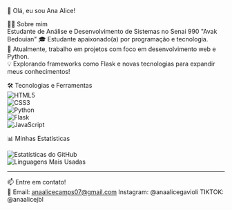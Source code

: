  🌟 Olá, eu sou Ana Alice! 

 👩‍💻 Sobre mim  
Estudante de Análise e Desenvolvimento de Sistemas no Senai 990 "Avak Bedouian"
🎓 Estudante apaixonado(a) por programação e tecnologia.  
🚀 Atualmente, trabalho em projetos com foco em desenvolvimento web e Python.  
💡 Explorando frameworks como Flask e novas tecnologias para expandir meus conhecimentos!  


 🛠️ Tecnologias e Ferramentas  
![HTML5](https://img.shields.io/badge/-HTML5-E34F26?logo=html5&logoColor=white&style=flat)  
![CSS3](https://img.shields.io/badge/-CSS3-1572B6?logo=css3&logoColor=white&style=flat)  
![Python](https://img.shields.io/badge/-Python-3776AB?logo=python&logoColor=white&style=flat)  
![Flask](https://img.shields.io/badge/-Flask-000000?logo=flask&logoColor=white&style=flat)  
![JavaScript](https://img.shields.io/badge/-JavaScript-F7DF1E?logo=javascript&logoColor=black&style=flat)  



📊 Minhas Estatísticas  

![Estatísticas do GitHub](https://github-readme-stats.vercel.app/api?username=SeuUsuario&show_icons=true&theme=radical)  
![Linguagens Mais Usadas](https://github-readme-stats.vercel.app/api/top-langs/?username=SeuUsuario&layout=compact&theme=radical)  

---

📫 Entre em contato!  
📧 Email: anaalicecamps07@gmail.com
Instagram: @anaalicegavioli
TIKTOK: @anaalicejbl

